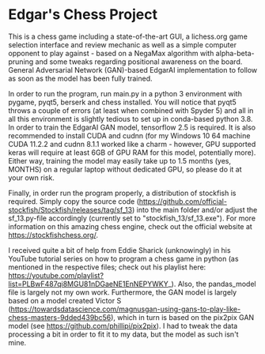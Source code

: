 # Edgar's Chess Project


This is a chess game including a state-of-the-art GUI, a lichess.org game selection interface and review mechanic as well as a simple computer opponent to play against - based on a NegaMax algorithm with alpha-beta-pruning and some tweaks regarding positional awareness on the board. General Adversarial Network (GAN)-based EdgarAI implementation to follow as soon as the model has been fully trained.

In order to run the program, run main.py in a python 3 environment with pygame, pyqt5, berserk and chess installed. You will notice that pyqt5 throws a couple of errors (at least when combined with Spyder 5) and all in all this environment is slightly tedious to set up in conda-based python 3.8. In order to train the EdgarAI GAN model, tensorflow 2.5 is required. It is also recommended to install CUDA and cudnn (for my Windows 10 64 machine CUDA 11.2.2 and cudnn 8.1.1 worked like a charm - however, GPU supported keras will require at least 6GB of GPU RAM for this model, potentially more). Either way, training the model may easily take up to 1.5 months (yes, MONTHS) on a regular laptop without dedicated GPU, so please do it at your own risk.

Finally, in order run the program properly, a distribution of stockfish is required. Simply copy the source code (https://github.com/official-stockfish/Stockfish/releases/tag/sf_13) into the main folder and/or adjust the sf_13.py-file accordingly (currently set to "stockfish_13/sf_13.exe"). For more information on this amazing chess engine, check out the official website at https://stockfishchess.org/.

I received quite a bit of help from Eddie Sharick (unknowingly) in his YouTube tutorial series on how to program a chess game in python (as mentioned in the respective files; check out his playlist here: https://youtube.com/playlist?list=PLBwF487qi8MGU81nDGaeNE1EnNEPYWKY_). Also, the pandas_model file is largely not my own work. Furthermore, the GAN model is largely based on a model created Victor S (https://towardsdatascience.com/magnusgan-using-gans-to-play-like-chess-masters-9dded439bc56), which in turn is based on the pix2pix GAN model (see https://github.com/phillipi/pix2pix). I had to tweak the data processing a bit in order to fit it to my data, but the model as such isn't mine.
